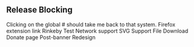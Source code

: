 ## Release Blocking
Clicking on the global # should take me back to that system.
Firefox extension link
Rinkeby Test Network support
SVG Support
File Download
Donate page
Post-banner Redesign
